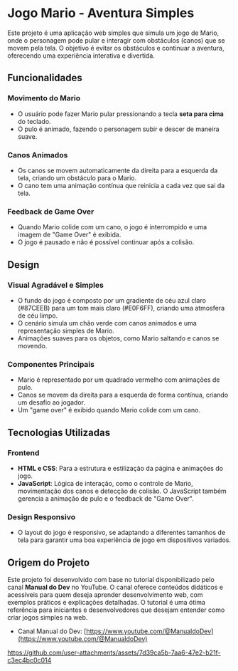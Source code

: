 # Jogo Mario - Aventura Simples

Este projeto é uma aplicação web simples que simula um jogo de Mario, onde o personagem pode pular e interagir com obstáculos (canos) que se movem pela tela. O objetivo é evitar os obstáculos e continuar a aventura, oferecendo uma experiência interativa e divertida.

## Funcionalidades

### Movimento do Mario
- O usuário pode fazer Mario pular pressionando a tecla **seta para cima** do teclado.
- O pulo é animado, fazendo o personagem subir e descer de maneira suave.

### Canos Animados
- Os canos se movem automaticamente da direita para a esquerda da tela, criando um obstáculo para o Mario.
- O cano tem uma animação contínua que reinicia a cada vez que sai da tela.

### Feedback de Game Over
- Quando Mario colide com um cano, o jogo é interrompido e uma imagem de "Game Over" é exibida.
- O jogo é pausado e não é possível continuar após a colisão.

## Design

### Visual Agradável e Simples
- O fundo do jogo é composto por um gradiente de céu azul claro (#87CEEB) para um tom mais claro (#E0F6FF), criando uma atmosfera de céu limpo.
- O cenário simula um chão verde com canos animados e uma representação simples de Mario.
- Animações suaves para os objetos, como Mario saltando e canos se movendo.

### Componentes Principais
- Mario é representado por um quadrado vermelho com animações de pulo.
- Canos se movem da direita para a esquerda de forma contínua, criando um desafio ao jogador.
- Um "game over" é exibido quando Mario colide com um cano.

## Tecnologias Utilizadas

### Frontend
- **HTML e CSS**: Para a estrutura e estilização da página e animações do jogo.
- **JavaScript**: Lógica de interação, como o controle de Mario, movimentação dos canos e detecção de colisão. O JavaScript também gerencia a animação de pulo e o feedback de "Game Over".

### Design Responsivo
- O layout do jogo é responsivo, se adaptando a diferentes tamanhos de tela para garantir uma boa experiência de jogo em dispositivos variados.

## Origem do Projeto

Este projeto foi desenvolvido com base no tutorial disponibilizado pelo canal **Manual do Dev** no YouTube. O canal oferece conteúdos didáticos e acessíveis para quem deseja aprender desenvolvimento web, com exemplos práticos e explicações detalhadas. O tutorial é uma ótima referência para iniciantes e desenvolvedores que desejam entender como criar jogos simples na web.

- Canal Manual do Dev: [https://www.youtube.com/@ManualdoDev](https://www.youtube.com/@ManualdoDev)


https://github.com/user-attachments/assets/7d39ca5b-7aa6-47e2-b21f-c3ec4bc0c014

